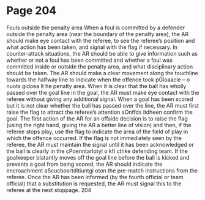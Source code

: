 # Page 204

Fouls outside the penalty area
When a foul is committed by a defender outside the penalty area (near the
boundary of the penalty area), the AR should make eye contact with the
referee, to see the referee’s position and what action has been taken, and signal
with the flag if necessary. In counter-attack situations, the AR should be able
to give information such as whether or not a foul has been committed and
whether a foul was committed inside or outside the penalty area, and what
disciplinary action should be taken. The AR should make a clear movement
along the touchline towards the halfway line to indicate when the offence took
pGloaacle – o nuots gidoea lt he penalty area.
When it is clear that the ball has wholly passed over the goal line in the goal,
the AR must make eye contact with the referee without giving any additional
signal.
When a goal has been scored but it is not clear whether the ball has passed
over the line, the AR must first raise the flag to attract the referee’s attention
aOnffds itdheen confirm the goal.
The first action of the AR for an offside decision is to raise the flag (using the
right hand, giving the AR a better line of vision) and then, if the referee stops
play, use the flag to indicate the area of the field of play in which the offence
occurred. If the flag is not immediately seen by the referee, the AR must
maintain the signal until it has been acknowledged or the ball is clearly in the
cPoenntarlotyl o kfi cthke defending team.
If the goalkeeper blatantly moves off the goal line before the ball is kicked and
prevents a goal from being scored, the AR should indicate the encroachment
aScucbosrtditiuntgi oton the pre-match instructions from the referee.
Once the AR has been informed (by the fourth official or team official) that a
substitution is requested, the AR must signal this to the referee at the next
stoppage.
204
